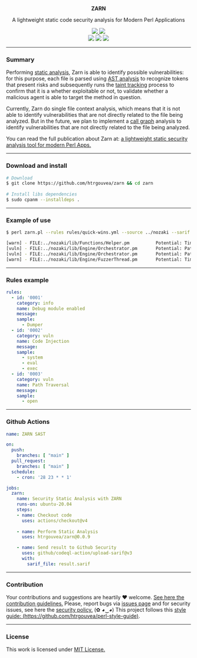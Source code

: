 <p align="center">
  <p align="center"><b>ZARN</b></p>
  <p align="center">A lightweight static code security analysis for Modern Perl Applications</p>
  <p align="center">
    <a href="/LICENSE.md">
      <img src="https://img.shields.io/badge/license-MIT-blue.svg">
    </a>
     <a href="https://github.com/htrgouvea/zarn/releases">
      <img src="https://img.shields.io/badge/version-0.0.9-blue.svg">
    </a>
    <br/>
    <img src="https://github.com/htrgouvea/zarn/actions/workflows/linter.yml/badge.svg">
    <img src="https://github.com/htrgouvea/zarn/actions/workflows/sast.yml/badge.svg">
    <img src="https://github.com/htrgouvea/zarn/actions/workflows/security-gate.yml/badge.svg">
  </p>
</p>

---

### Summary

Performing [static analysis](https://en.wikipedia.org/wiki/Static_program_analysis), Zarn is able to identify possible vulnerabilities: for this purpose, each file is parsed using [AST analysis](https://en.wikipedia.org/wiki/Abstract_syntax_tree) to recognize tokens that present risks and subsequently runs the [taint tracking](https://en.wikipedia.org/wiki/Taint_checking) process to confirm that it is a whether exploitable or not, to validate whether a malicious agent is able to target the method in question.

Currently, Zarn do single file context analysis, which means that it is not able to identify vulnerabilities that are not directly related to the file being analyzed. But in the future, we plan to implement a [call graph](https://en.wikipedia.org/wiki/Call_graph) analysis to identify vulnerabilities that are not directly related to the file being analyzed.

You can read the full publication about Zarn at: [a lightweight static security analysis tool for modern Perl Apps.](https://heitorgouvea.me/2023/03/19/static-security-analysis-tool-perl)

---

### Download and install

```bash
# Download
$ git clone https://github.com/htrgouvea/zarn && cd zarn
    
# Install libs dependencies
$ sudo cpanm --installdeps .
```
---

### Example of use

```bash
$ perl zarn.pl --rules rules/quick-wins.yml --source ../nozaki --sarif report.sarif

[warn] - FILE:../nozaki/lib/Functions/Helper.pm          Potential: Timing Attack.
[vuln] - FILE:../nozaki/lib/Engine/Orchestrator.pm       Potential: Path Traversal.
[vuln] - FILE:../nozaki/lib/Engine/Orchestrator.pm       Potential: Path Traversal.
[warn] - FILE:../nozaki/lib/Engine/FuzzerThread.pm       Potential: Timing Attack.
```
---

### Rules example

```yaml
rules:
  - id: '0001'
    category: info
    name: Debug module enabled
    message:
    sample:
      - Dumper
  - id: '0002'
    category: vuln
    name: Code Injection
    message: 
    sample:
      - system
      - eval
      - exec
  - id: '0003'
    category: vuln
    name: Path Traversal
    message: 
    sample:
      - open
```

---

### Github Actions

```yaml
name: ZARN SAST

on:
  push:
    branches: [ "main" ]
  pull_request:
    branches: [ "main" ]
  schedule:
    - cron: '28 23 * * 1'

jobs:
  zarn:
    name: Security Static Analysis with ZARN
    runs-on: ubuntu-20.04
    steps:
    - name: Checkout code
      uses: actions/checkout@v4
      
    - name: Perform Static Analysis
      uses: htrgouvea/zarn@0.0.9

    - name: Send result to Github Security
      uses: github/codeql-action/upload-sarif@v3
      with:
        sarif_file: result.sarif
```

---

### Contribution

Your contributions and suggestions are heartily ♥ welcome. [See here the contribution guidelines.](/.github/CONTRIBUTING.md) Please, report bugs via [issues page](https://github.com/htrgouvea/zarn/issues) and for security issues, see here the [security policy.](/SECURITY.md) (✿ ◕‿◕) This project follows this [style guide: (https://github.com/htrgouvea/perl-style-guide)](https://github.com/htrgouvea/perl-style-guide).


---

### License

This work is licensed under [MIT License.](/LICENSE.md)